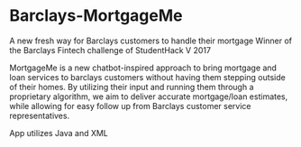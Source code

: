 # Barclays-MortgageMe
A new fresh way for Barclays customers to handle their mortgage
Winner of the Barclays Fintech challenge of StudentHack V 2017


MortgageMe is a new chatbot-inspired approach to bring mortgage and loan services to barclays customers without having them stepping outside of their homes.
By utilizing their input and running them through a proprietary algorithm, we aim to deliver accurate mortgage/loan estimates, while allowing for easy follow up from Barclays customer service representatives.

App utilizes Java and XML
